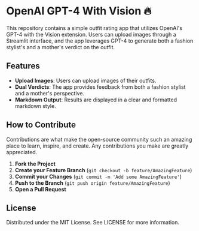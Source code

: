 # OpenAI GPT-4 With Vision 🔥

This repository contains a simple outfit rating app that utilizes OpenAI's GPT-4 with the Vision extension. Users can upload images through a Streamlit interface, and the app leverages GPT-4 to generate both a fashion stylist's and a mother's verdict on the outfit.

## Features
- **Upload Images**: Users can upload images of their outfits.
- **Dual Verdicts**: The app provides feedback from both a fashion stylist and a mother's perspective.
- **Markdown Output**: Results are displayed in a clear and formatted markdown style.

## How to Contribute
Contributions are what make the open-source community such an amazing place to learn, inspire, and create. Any contributions you make are greatly appreciated.

1. **Fork the Project**
2. **Create your Feature Branch** (`git checkout -b feature/AmazingFeature`)
3. **Commit your Changes** (`git commit -m 'Add some AmazingFeature'`)
4. **Push to the Branch** (`git push origin feature/AmazingFeature`)
5. **Open a Pull Request**

## License
Distributed under the MIT License. See LICENSE for more information.
